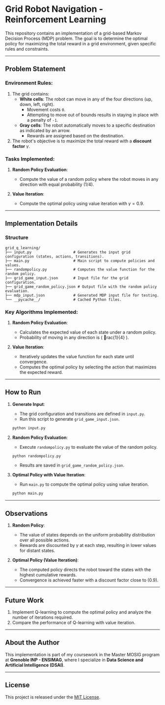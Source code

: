 
# Grid Robot Navigation - Reinforcement Learning

This repository contains an implementation of a grid-based Markov Decision Process (MDP) problem. The goal is to determine the optimal policy for maximizing the total reward in a grid environment, given specific rules and constraints.

---

## Problem Statement

### Environment Rules:
1. The grid contains:
   - **White cells**: The robot can move in any of the four directions (up, down, left, right).
       - Movement costs `0`.
       - Attempting to move out of bounds results in staying in place with a penalty of `-1`.
   - **Gray cells**: The robot automatically moves to a specific destination as indicated by an arrow.
       - Rewards are assigned based on the destination.
2. The robot's objective is to maximize the total reward with a **discount factor** $\gamma$.

### Tasks Implemented:
1. **Random Policy Evaluation**:
   - Compute the value of a random policy where the robot moves in any direction with equal probability (1/4).

2. **Value Iteration**:
   - Compute the optimal policy using value iteration with $\gamma = 0.9$.

---

## Implementation Details

### Structure

```
grid_q_learning/
├── input.py                   # Generates the input grid configuration (states, actions, transitions).
├── main.py                    # Main script to compute policies and values.
├── randompolicy.py            # Computes the value function for the random policy.
├── grid_game_input.json       # Input file for the grid configuration.
├── grid_game_random_policy.json # Output file with the random policy evaluation.
├── mdp_input.json             # Generated MDP input file for testing.
└── __pycache__/               # Cached Python files.
```

### Key Algorithms Implemented:
1. **Random Policy Evaluation**:
   - Calculates the expected value of each state under a random policy.
   - Probability of moving in any direction is \( rac{1}{4} \).

2. **Value Iteration**:
   - Iteratively updates the value function for each state until convergence.
   - Computes the optimal policy by selecting the action that maximizes the expected reward.

---

## How to Run

1. **Generate Input**:
   - The grid configuration and transitions are defined in `input.py`.
   - Run this script to generate `grid_game_input.json`.

   ```bash
   python input.py
   ```

2. **Random Policy Evaluation**:
   - Execute `randompolicy.py` to evaluate the value of the random policy.

   ```bash
   python randompolicy.py
   ```

   - Results are saved in `grid_game_random_policy.json`.

3. **Optimal Policy with Value Iteration**:
   - Run `main.py` to compute the optimal policy using value iteration.

   ```bash
   python main.py
   ```

---

## Observations

1. **Random Policy**:
   - The value of states depends on the uniform probability distribution over all possible actions.
   - Rewards are discounted by $\gamma$ at each step, resulting in lower values for distant states.

2. **Optimal Policy (Value Iteration)**:
   - The computed policy directs the robot toward the states with the highest cumulative rewards.
   - Convergence is achieved faster with a discount factor close to \(0.9\).

---

## Future Work

1. Implement Q-learning to compute the optimal policy and analyze the number of iterations required.
2. Compare the performance of Q-learning with value iteration.

---

## About the Author

This implementation is part of my coursework in the Master MOSIG program at **Grenoble INP - ENSIMAG**, where I specialize in **Data Science and Artificial Intelligence (DSAI)**.

---

## License

This project is released under the [MIT License](LICENSE).
